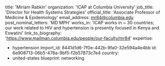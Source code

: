 title: 'Miriam Rabkin'
organization: 'ICAP at Columbia University'
job_title: 'Director for Health Systems Strategies'
official_title: 'Associate Professor of Medicine & Epidemiology'
email_address: mr84@columbia.edu
post_nominal_letters: 'MD MPH'
works_in: 'ICAP works in ~ 30 countries; our work related to HIV and hypertension is presently focused in Kenya and Eswatini'
link_to_biography: 'https://www.mailman.columbia.edu/people/our-faculty/mr84'
expertise:
  - hypertension
import_id: 8441d1d6-7f0e-442b-9fa0-32e594a4e4bb
id: 6e908713-06b5-478a-9bf5-f2b57873c7e4
country:
  - united-states
blueprint: networking
